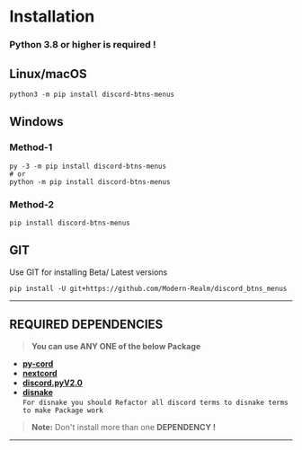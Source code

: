 # Installation

### Python 3.8 or higher is required !

## Linux/macOS

```shell
python3 -m pip install discord-btns-menus
```

## Windows

### Method-1

```shell
py -3 -m pip install discord-btns-menus
# or
python -m pip install discord-btns-menus
```

### Method-2

```shell
pip install discord-btns-menus
```

## GIT

Use GIT for installing Beta/ Latest versions

```shell
pip install -U git+https://github.com/Modern-Realm/discord_btns_menus
```

<hr/>

## REQUIRED DEPENDENCIES

> **You can use ANY ONE of the below Package**

- **[py-cord](https://github.com/Pycord-Development/pycord)**
- **[nextcord](https://github.com/nextcord/nextcord)**
- **[discord.pyV2.0](https://github.com/Rapptz/discord.py)**
- **[disnake](https://github.com/DisnakeDev/disnake)**<br/>
  `For disnake you should Refactor all discord terms to disnake terms to make Package work`

> <b>Note:</b> Don't install more than one **DEPENDENCY !**

<hr/>
